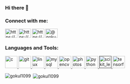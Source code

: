 ### Hi there 👋

<!--
**gokul1099/gokul1099** is a ✨ _special_ ✨ repository because its `README.md` (this file) appears on your GitHub profile.

<h1 align="center">Hi 👋, I'm Gokulakrishnan</h1>
<h3 align="center">Passionate about Deep Learning and Computer Vision</h3>

<p align="left"> <img src="https://komarev.com/ghpvc/?username=gokul1099" alt="gokul1099" /> </p>

- 🌱 I’m currently learning **Machine Learning**

- 👨‍💻 All of my projects are available at [https://gokul1099.github.io./](https://gokul1099.github.io./)

- 📝 I occasionally write articles on [https://medium.com/@gokul1999](https://medium.com/@gokul1999)

- 💬 Ask me about **Machine Learning, Deep Learning, Computer Vision**

- 📫 How to reach me **sgokulcse10@gmail.com**

### Blogs posts
<!-- BLOG-POST-LIST:START -->
<!-- BLOG-POST-LIST:END -->

<p align="left">
<h3 align="left">Connect with me:</h3>
<a href="https://linkedin.com/in/https://www.linkedin.com/in/gokul1099/" target="blank"><img align="center" src="https://cdn.jsdelivr.net/npm/simple-icons@3.0.1/icons/linkedin.svg" alt="https://www.linkedin.com/in/gokul1099/" height="30" width="40" /></a>
<a href="https://stackoverflow.com/users/https://stackoverflow.com/users/10040685/gokulakrishnan" target="blank"><img align="center" src="https://cdn.jsdelivr.net/npm/simple-icons@3.0.1/icons/stackoverflow.svg" alt="https://stackoverflow.com/users/10040685/gokulakrishnan" height="30" width="40" /></a>
<a href="https://www.kaggle.com/genialgokul1099" target="blank"><img align="center" src="https://cdn.jsdelivr.net/npm/simple-icons@3.0.1/icons/kaggle.svg" alt="https://www.kaggle.com/genialgokul1099" height="30" width="40" /></a>
<a href="https://medium.com/@gokul1999" target="blank"><img align="center" src="https://cdn.jsdelivr.net/npm/simple-icons@3.0.1/icons/medium.svg" alt="@gokul1999" height="30" width="40" /></a>
</p>

<h3 align="left">Languages and Tools:</h3>
<p align="left"> <a href="https://www.cprogramming.com/" target="_blank"> <img src="https://devicons.github.io/devicon/devicon.git/icons/c/c-original.svg" alt="c" width="40" height="40"/> </a> <a href="https://git-scm.com/" target="_blank"> <img src="https://www.vectorlogo.zone/logos/git-scm/git-scm-icon.svg" alt="git" width="40" height="40"/> </a>  <a href="https://www.linux.org/" target="_blank"> <img src="https://devicons.github.io/devicon/devicon.git/icons/linux/linux-original.svg" alt="linux" width="40" height="40"/> </a> <a href="https://www.mysql.com/" target="_blank"> <img src="https://devicons.github.io/devicon/devicon.git/icons/mysql/mysql-original-wordmark.svg" alt="mysql" width="40" height="40"/> </a> <a href="https://opencv.org/" target="_blank"> <img src="https://www.vectorlogo.zone/logos/opencv/opencv-icon.svg" alt="opencv" width="40" height="40"/> </a> <a href="https://www.photoshop.com/en" target="_blank"> <img src="https://devicons.github.io/devicon/devicon.git/icons/photoshop/photoshop-plain.svg" alt="photoshop" width="40" height="40"/> </a> <a href="https://www.python.org" target="_blank"> <img src="https://devicons.github.io/devicon/devicon.git/icons/python/python-original.svg" alt="python" width="40" height="40"/> </a> <a href="" target="_blank"> <img src="https://upload.wikimedia.org/wikipedia/commons/0/05/Scikit_learn_logo_small.svg" alt="scikit_learn" width="40" height="40"/> </a> <a href="https://www.tensorflow.org" target="_blank"> <img src="https://www.vectorlogo.zone/logos/tensorflow/tensorflow-icon.svg" alt="tensorflow" width="40" height="40"/> </a> </p>

<p><img align="left" src="https://github-readme-stats.vercel.app/api/top-langs/?username=gokul1099&layout=compact" alt="gokul1099" /></p>

<p>&nbsp;<img align="center" src="https://github-readme-stats.vercel.app/api?username=gokul1099&show_icons=true" alt="gokul1099" /></p>


